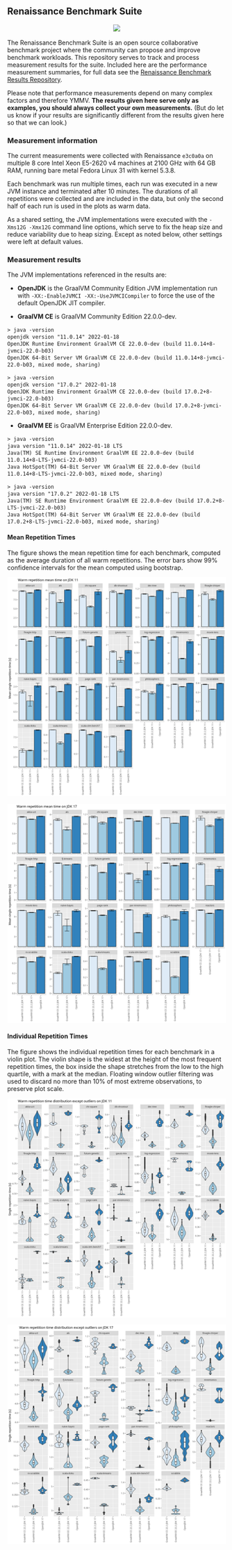 ## Renaissance Benchmark Suite

<p align="center"><img height="180px" src="https://github.com/renaissance-benchmarks/renaissance/raw/master/website/resources/images/mona-lisa-round.png"/></p>

The Renaissance Benchmark Suite is an open source collaborative benchmark project where the community can propose and improve benchmark workloads.
This repository serves to track and process measurement results for the suite.
Included here are the performance measurement summaries, for full data see the
[Renaissance Benchmark Results Repository](https://zenodo.org/communities/renaissance).

Please note that performance measurements depend on many complex factors and therefore YMMV.
**The results given here serve only as examples, you should always collect your own measurements.**
(But do let us know if your results are significantly different from the results given here so that we can look.)

### Measurement information

The current measurements were collected with Renaissance `e3c0a0a` on multiple
8 core Intel Xeon E5-2620 v4 machines at 2100 GHz with 64 GB RAM,
running bare metal Fedora Linux 31 with kernel 5.3.8.

Each benchmark was run multiple times, each run was executed in a new JVM instance and terminated after 10 minutes.
The durations of all repetitions were collected and are included in the data,
but only the second half of each run is used in the plots as warm data.

As a shared setting, the JVM implementations were executed with the `-Xms12G -Xmx12G` command line options,
which serve to fix the heap size and reduce variability due to heap sizing.
Except as noted below, other settings were left at default values.

### Measurement results

The JVM implementations referenced in the results are:

- **OpenJDK** is the GraalVM Community Edition JVM implementation run with `-XX:-EnableJVMCI -XX:-UseJVMCICompiler` to force the use of the default OpenJDK JIT compiler.

- **GraalVM CE** is GraalVM Community Edition 22.0.0-dev.
```
> java -version
openjdk version "11.0.14" 2022-01-18
OpenJDK Runtime Environment GraalVM CE 22.0.0-dev (build 11.0.14+8-jvmci-22.0-b03)
OpenJDK 64-Bit Server VM GraalVM CE 22.0.0-dev (build 11.0.14+8-jvmci-22.0-b03, mixed mode, sharing)
```
```
> java -version
openjdk version "17.0.2" 2022-01-18
OpenJDK Runtime Environment GraalVM CE 22.0.0-dev (build 17.0.2+8-jvmci-22.0-b03)
OpenJDK 64-Bit Server VM GraalVM CE 22.0.0-dev (build 17.0.2+8-jvmci-22.0-b03, mixed mode, sharing)
```

- **GraalVM EE** is GraalVM Enterprise Edition 22.0.0-dev.
```
> java -version
java version "11.0.14" 2022-01-18 LTS
Java(TM) SE Runtime Environment GraalVM EE 22.0.0-dev (build 11.0.14+8-LTS-jvmci-22.0-b03)
Java HotSpot(TM) 64-Bit Server VM GraalVM EE 22.0.0-dev (build 11.0.14+8-LTS-jvmci-22.0-b03, mixed mode, sharing)
```
```
> java -version
java version "17.0.2" 2022-01-18 LTS
Java(TM) SE Runtime Environment GraalVM EE 22.0.0-dev (build 17.0.2+8-LTS-jvmci-22.0-b03)
Java HotSpot(TM) 64-Bit Server VM GraalVM EE 22.0.0-dev (build 17.0.2+8-LTS-jvmci-22.0-b03, mixed mode, sharing)
```

#### Mean Repetition Times

The figure shows the mean repetition time for each benchmark, computed as the average duration of all warm repetitions.
The error bars show 99% confidence intervals for the mean computed using bootstrap.

<p align="center"><img src="https://github.com/renaissance-benchmarks/measurements/raw/master/mean-bar-jdk-11-time.png"/></p>
<p align="center"><img src="https://github.com/renaissance-benchmarks/measurements/raw/master/mean-bar-jdk-17-time.png"/></p>

#### Individual Repetition Times

The figure shows the individual repetition times for each benchmark in a violin plot.
The violin shape is the widest at the height of the most frequent repetition times,
the box inside the shape stretches from the low to the high quartile,
with a mark at the median.
Floating window outlier filtering was used to discard no more than 10% of most extreme observations, to preserve plot scale.

<p align="center"><img src="https://github.com/renaissance-benchmarks/measurements/raw/master/samples-violin-jdk-11-time-warm-inliers.png"/></p>
<p align="center"><img src="https://github.com/renaissance-benchmarks/measurements/raw/master/samples-violin-jdk-17-time-warm-inliers.png"/></p>

